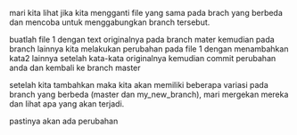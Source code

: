 mari kita lihat jika kita mengganti file yang sama pada brach yang berbeda dan mencoba untuk menggabungkan branch tersebut.

buatlah file 1 dengan text originalnya pada branch mater
kemudian pada branch lainnya kita melakukan perubahan pada file 1 dengan menambahkan kata2 lainnya setelah kata-kata originalnya
kemudian commit perubahan anda dan kembali ke branch master

setelah kita tambahkan maka kita akan memiliki beberapa variasi pada branch yang berbeda (master dan my_new_branch), mari mergekan mereka dan lihat apa yang akan terjadi.

pastinya akan ada perubahan
